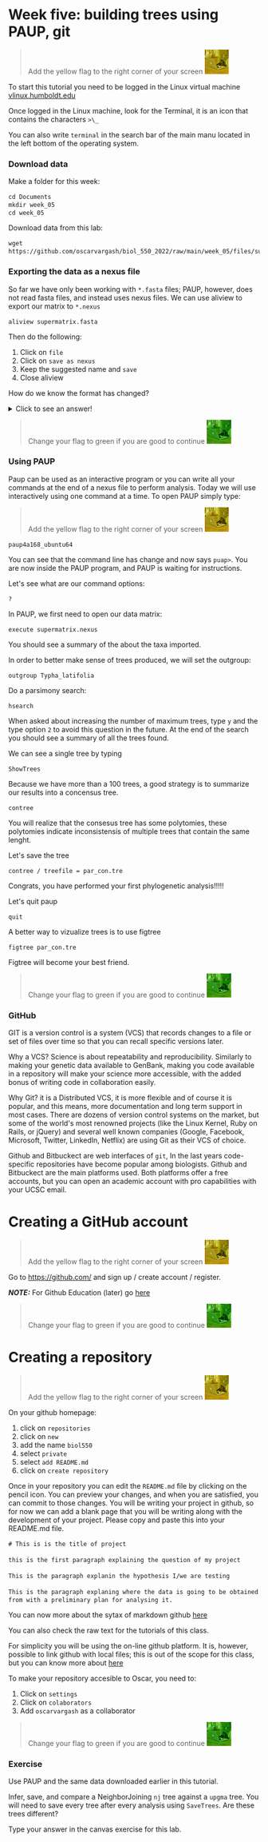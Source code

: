 # Week five: building trees using PAUP, git

> Add the yellow flag to the right corner of your screen ![](img/yellow.jpeg)

To start this tutorial you need to be logged in the Linux virtual machine
[vlinux.humboldt.edu](https://vlinux.humboldt.edu/)

Once logged in the Linux machine, look for the Terminal, it is an icon that contains the characters `>\_`

You can also write `terminal` in the search bar of the main manu located in the left bottom of the operating system.

### Download data

Make a folder for this week:

```
cd Documents
mkdir week_05
cd week_05
```

Download data from this lab:

```
wget https://github.com/oscarvargash/biol_550_2022/raw/main/week_05/files/supermatrix.fasta
```

### Exporting the data as a nexus file

So far we have only been working with `*.fasta` files; PAUP, however, does not read fasta files, and instead uses nexus files. We can use aliview to export our matrix to `*.nexus`

```
aliview supermatrix.fasta
```

Then do the following:
1. Click on `file`
2. Click on `save as nexus`
3. Keep the suggested name and `save`
4. Close aliview


How do we know the format has changed?

<details>
  <summary>Click to see an answer!</summary>

```
head supermatrix.nexus
```

</details>

> Change your flag to green if you are good to continue ![](img/green.jpeg)

### Using PAUP

Paup can be used as an interactive program or you can write all your commands at the end of a nexus file to perform analysis. Today we will use interactively using one command at a time. To open PAUP simply type:

> Add the yellow flag to the right corner of your screen ![](img/yellow.jpeg)

```
paup4a168_ubuntu64
```

You can see that the command line has change and now says `puap>`. You are now inside the PAUP program, and PAUP is waiting for instructions.

Let's see what are our command options:

```
?
```

In PAUP, we first need to open our data matrix:

```
execute supermatrix.nexus
```

You should see a summary of the about the taxa imported.

In order to better make sense of trees produced, we will set the outgroup:

```
outgroup Typha_latifolia
```

Do a parsimony search:

```
hsearch
```

When asked about increasing the number of maximum trees, type `y` and the type option `2` to avoid this question in the future. At the end of the search you should see a summary of all the trees found.

We can see a single tree by typing

```
ShowTrees
```

Because we have more than a 100 trees, a good strategy is to summarize our results into a concensus tree.

```
contree
```

You will realize that the consesus tree has some polytomies, these polytomies indicate inconsistensis of multiple trees that contain the same lenght.

Let's save the tree

```
contree / treefile = par_con.tre
```

Congrats, you have performed your first phylogenetic analysis!!!!!

Let's quit paup

```
quit
```

A better way to vizualize trees is to use figtree

```
figtree par_con.tre
```

Figtree will become your best friend.

> Change your flag to green if you are good to continue ![](img/green.jpeg)

### GitHub

GIT is a version control is a system (VCS) that records changes to a file or set of files over time so that you can recall specific versions later. 

Why a VCS? Science is about repeatability and reproducibility. Similarly to making your genetic data available to GenBank, making you code available in a repository will make your science more accessible, with the added bonus of writing code in collaboration easily.

Why Git? it is a Distributed VCS, it is more flexible and of course it is popular, and this means, more documentation and long term support in most cases. There are dozens of version control systems on the market, but some of the world's most renowned projects (like the Linux Kernel, Ruby on Rails, or jQuery) and several well known companies (Google, Facebook, Microsoft, Twitter, LinkedIn, Netflix) are using Git as their VCS of choice. 

Github and Bitbuckect are web interfaces of `git`, In the last years code-specific repositories have become popular among biologists. Github and Bitbuckect are the main platforms used. Both platforms offer a free accounts, but you can open an academic account with pro capabilities with your UCSC email.

# Creating a GitHub account

> Add the yellow flag to the right corner of your screen ![](img/yellow.jpeg)

Go to https://github.com/ and sign up / create account / register.

***NOTE:*** For Github Education (later) go [here](https://education.github.com/discount_requests/new)

> Change your flag to green if you are good to continue ![](img/green.jpeg)

# Creating a repository

> Add the yellow flag to the right corner of your screen ![](img/yellow.jpeg)

On your github homepage:

1. click on `repositories`
2. click on `new`
3. add the name `biol550`
4. select `private`
5. select `add README.md`
6. click on `create repository`

Once in your repository you can edit the `README.md` file by clicking on the pencil icon. You can preview your changes, and when you are satisfied, you can commit to those changes. You will be writing your project in github, so for now we can add a blank page that you will be writing along with the development of your project. Please copy and paste this into your README.md file.

```
# This is is the title of project

this is the first paragraph explaining the question of my project

This is the paragraph explanin the hypothesis I/we are testing

This is the paragraph explaning where the data is going to be obtained from with a preliminary plan for analysing it.
```

You can now more about the sytax of markdown github [here](https://docs.github.com/en/get-started/writing-on-github/getting-started-with-writing-and-formatting-on-github/basic-writing-and-formatting-syntax)

You can also check the raw text for the tutorials of this class.

For simplicity you will be using the on-line github platform. It is, however, possible to link github with local files; this is out of the scope for this class, but you can know more about [here]()

To make your repository accesible to Oscar, you need to:
1. Click on `settings`
2. Click on `colaborators`
3. Add `oscarvargash` as a collaborator

> Change your flag to green if you are good to continue ![](img/green.jpeg)

### Exercise

Use PAUP and the same data downloaded earlier in this tutorial.

Infer, save, and compare a NeighborJoining `nj` tree against a `upgma` tree. You will need to save every tree after every analysis using `SaveTrees`. 
Are these trees different?

Type your answer in the canvas exercise for this lab.